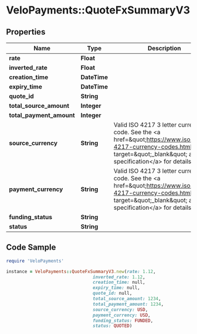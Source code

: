 # VeloPayments::QuoteFxSummaryV3

## Properties

Name | Type | Description | Notes
------------ | ------------- | ------------- | -------------
**rate** | **Float** |  | 
**inverted_rate** | **Float** |  | [optional] 
**creation_time** | **DateTime** |  | 
**expiry_time** | **DateTime** |  | [optional] 
**quote_id** | **String** |  | 
**total_source_amount** | **Integer** |  | 
**total_payment_amount** | **Integer** |  | 
**source_currency** | **String** | Valid ISO 4217 3 letter currency code. See the &lt;a href&#x3D;\&quot;https://www.iso.org/iso-4217-currency-codes.html\&quot; target&#x3D;\&quot;_blank\&quot; a&gt;ISO specification&lt;/a&gt; for details. | 
**payment_currency** | **String** | Valid ISO 4217 3 letter currency code. See the &lt;a href&#x3D;\&quot;https://www.iso.org/iso-4217-currency-codes.html\&quot; target&#x3D;\&quot;_blank\&quot; a&gt;ISO specification&lt;/a&gt; for details. | 
**funding_status** | **String** |  | 
**status** | **String** |  | 

## Code Sample

```ruby
require 'VeloPayments'

instance = VeloPayments::QuoteFxSummaryV3.new(rate: 1.12,
                                 inverted_rate: 1.12,
                                 creation_time: null,
                                 expiry_time: null,
                                 quote_id: null,
                                 total_source_amount: 1234,
                                 total_payment_amount: 1234,
                                 source_currency: USD,
                                 payment_currency: USD,
                                 funding_status: FUNDED,
                                 status: QUOTED)
```


